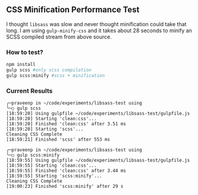 ## CSS Minification Performance Test
I thought `libsass` was slow and never thought minification could take that long. I am using `gulp-minify-css` and it takes about 28 seconds to minify an SCSS compiled stream from above source.

### How to test?
```bash
npm install
gulp scss #only scss compilation
gulp scss:minify #scss + minification
```
### Current Results
```
╭─praveenp in ~/code/experiments/libsass-test using
╰─○ gulp scss                             
[18:59:20] Using gulpfile ~/code/experiments/libsass-test/gulpfile.js
[18:59:20] Starting 'clean:css'...
[18:59:20] Finished 'clean:css' after 3.51 ms
[18:59:20] Starting 'scss'...
Cleaning CSS Complete
[18:59:21] Finished 'scss' after 553 ms

╭─praveenp in ~/code/experiments/libsass-test using
╰─○ gulp scss:minify
[18:59:55] Using gulpfile ~/code/experiments/libsass-test/gulpfile.js
[18:59:55] Starting 'clean:css'...
[18:59:55] Finished 'clean:css' after 3.44 ms
[18:59:55] Starting 'scss:minify'...
Cleaning CSS Complete
[19:00:23] Finished 'scss:minify' after 29 s
```